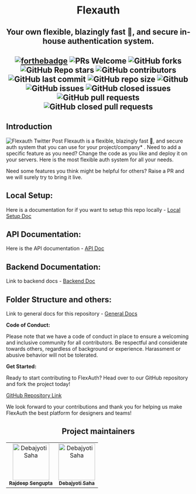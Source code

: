 <h1 align='center'>Flexauth</h1>
<h2 align='center'> <b>Your own flexible, blazingly fast 🦀, and secure in-house authentication system.</b><h2>

<div align="center">
 <p>
   
[![forthebadge](https://forthebadge.com/images/badges/built-with-love.svg)](https://forthebadge.com)
![PRs Welcome](https://img.shields.io/badge/PRs-welcome-brightgreen.svg?style=for-the-badge)
![GitHub forks](https://img.shields.io/github/forks/Rajdip019/flexauth?style=for-the-badge)
![GitHub Repo stars](https://img.shields.io/github/stars/Rajdip019/flexauth?style=for-the-badge)
![GitHub contributors](https://img.shields.io/github/contributors/Rajdip019/flexauth?style=for-the-badge)
![GitHub last commit](https://img.shields.io/github/last-commit/Rajdip019/flexauth?style=for-the-badge)
![GitHub repo size](https://img.shields.io/github/repo-size/Rajdip019/flexauth?style=for-the-badge)
![Github](https://img.shields.io/github/license/Rajdip019/flexauth?style=for-the-badge)
![GitHub issues](https://img.shields.io/github/issues/Rajdip019/flexauth?style=for-the-badge)
![GitHub closed issues](https://img.shields.io/github/issues-closed-raw/Rajdip019/flexauth?style=for-the-badge)
![GitHub pull requests](https://img.shields.io/github/issues-pr/Rajdip019/flexauth?style=for-the-badge)
![GitHub closed pull requests](https://img.shields.io/github/issues-pr-closed/Rajdip019/flexauth?style=for-the-badge)
  
 </p>
 </div>

 ## Introduction

 ![Flexauth Twitter Post](https://github.com/Rajdip019/flexauth/assets/91758830/1f4c9b68-b931-4c89-a17e-03bbc5983dd3)
 Flexauth is a flexible, blazingly fast 🦀, and secure auth system that you can use for your project/company* . Need to add a specific feature as you need? Change the code as you like and deploy it on your servers. Here is the most flexible auth system for all your needs. 

Need some features you think might be helpful for others? Raise a PR and we will surely try to bring it live. 

## Local Setup:
Here is a documentation for if you want to setup this repo locally - [Local Setup Doc](https://github.com/Rajdip019/flexauth/tree/main/docs/local-setup/readme.md)

## API Documentation:
Here is the API documentation - [API Doc](https://github.com/Rajdip019/flexauth/tree/main/docs/api/readme.md)

## Backend Documentation:
Link to backend docs - [Backend Doc](https://github.com/Rajdip019/flexauth/tree/main/docs/backend)

## Folder Structure and others:
Link to general docs for this repository - [General Docs](https://github.com/Rajdip019/flexauth/tree/main/docs/folder-structure/readme.md)

**Code of Conduct:**

Please note that we have a code of conduct in place to ensure a welcoming and inclusive community for all contributors. Be respectful and considerate towards others, regardless of background or experience. Harassment or abusive behavior will not be tolerated.

**Get Started:**

Ready to start contributing to FlexAuth? Head over to our GitHub repository and fork the project today!


[GitHub Repository Link](https://github.com/Rajdip019/flexAuth)

We look forward to your contributions and thank you for helping us make FlexAuth the best platform for designers and teams!


<h2 align='center'> Project maintainers </h2>
<table align='center'>
<tr>
    <td align="center">
        <a href="https://github.com/Rajdip019">
            <img src="https://avatars.githubusercontent.com/u/91758830?v=4" width="100;" alt="Debajyoti Saha"/>
            <br />
            <sub><b>Rajdeep Sengupta</b></sub>
        </a>
    </td>
    <td align="center">
        <a href="https://github.com/Debajyoti14">
            <img src="https://avatars.githubusercontent.com/u/91759192?v=4" width="100;" alt="Debajyoti Saha"/>
            <br />
            <sub><b>Debajyoti Saha</b></sub>
        </a>
    </td>
  </tr>
</table>


